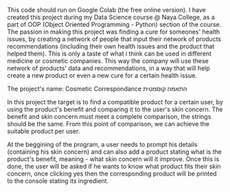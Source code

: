 This code should run on Google Colab (the free online version). 
I have created this project during my Data Science course @ Naya College, as a part of OOP (Object Oriented Programming - Python) section of the course. The passion in making this project was finding a cure for someones' health issues, by creating a network of people that input their network of products recommendations (including their own health issues and the product that helped them). This is only a taste of what i think can be used in different medicine or cosmetic companies. This way the company will use these network of products' data and recommendations, in a way that will help create a new product or even a new cure for a certain health issue. 


The project's name: Cosmetic Correspondance התאמה קוסמטית

In this project the target is to find a compatible product for a certain user, by using the product's benefit and comparing it to the user's skin concern. The benefit and skin concern must meet a complete comparison, the strings should be the same. From this point of comparison, we can achieve the suitable product per user.

At the beggining of the program, a user needs to prompt his details (containing his skin concern) and can also add a product stating what is the product's benefit, meaning - what skin concern will it improve. Once this is done, the user will be asked if he wants to know what product fits their skin concern, once clicking yes then the corresponding product will be printed to the console stating its ingredient.
